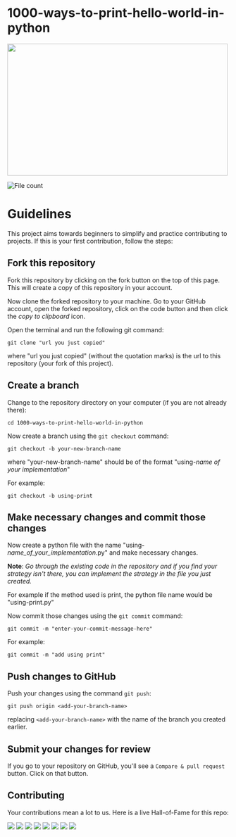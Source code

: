 # 1000-ways-to-print-hello-world-in-python
<img src="https://user-images.githubusercontent.com/63253596/104130147-d0b72380-5334-11eb-881b-52971dfb671a.png" width="500" height="300">

![File count](https://tokei.rs/b1/github/Goku-kun/1000-ways-to-print-hello-world-in-python?category=files)


# Guidelines

This project aims towards beginners to simplify and practice contributing to projects. If this is your first contribution, follow the steps:

## Fork this repository

Fork this repository by clicking on the fork button on the top of this page.
This will create a copy of this repository in your account.

Now clone the forked repository to your machine. Go to your GitHub account, open the forked repository, click on the code button and then click the _copy to clipboard_ icon.

Open the terminal and run the following git command:

```
git clone "url you just copied"
```

where "url you just copied" (without the quotation marks) is the url to this repository (your fork of this project).

## Create a branch

Change to the repository directory on your computer (if you are not already there):

```
cd 1000-ways-to-print-hello-world-in-python
```

Now create a branch using the `git checkout` command:

```
git checkout -b your-new-branch-name
```

where "your-new-branch-name" should be of the format "using-_name of your implementation_"

For example:

```
git checkout -b using-print
```
## Make necessary changes and commit those changes

Now create a python file with the name "using-_name_of_your_implementation_.py" and make necessary changes.

__Note__: _Go through the existing code in the repository and if you find your strategy isn't there, you can implement the strategy in the file you just created._

For example if the method used is print, the python file name would be "using-print.py"

Now commit those changes using the `git commit` command:

```
git commit -m "enter-your-commit-message-here"
```

For example:

```
git commit -m "add using print"
```

## Push changes to GitHub

Push your changes using the command `git push`:

```
git push origin <add-your-branch-name>
```

replacing `<add-your-branch-name>` with the name of the branch you created earlier.

## Submit your changes for review

If you go to your repository on GitHub, you'll see a `Compare & pull request` button. Click on that button.






## Contributing

Your contributions mean a lot to us. Here is a live Hall-of-Fame for this repo:

[![](https://sourcerer.io/fame/Goku-kun/Goku-kun/1000-ways-to-print-hello-world-in-python/images/0)](https://sourcerer.io/fame/Goku-kun/Goku-kun/1000-ways-to-print-hello-world-in-python/links/0)
[![](https://sourcerer.io/fame/Goku-kun/Goku-kun/1000-ways-to-print-hello-world-in-python/images/1)](https://sourcerer.io/fame/Goku-kun/Goku-kun/1000-ways-to-print-hello-world-in-python/links/1)
[![](https://sourcerer.io/fame/Goku-kun/Goku-kun/1000-ways-to-print-hello-world-in-python/images/2)](https://sourcerer.io/fame/Goku-kun/Goku-kun/1000-ways-to-print-hello-world-in-python/links/2)
[![](https://sourcerer.io/fame/Goku-kun/Goku-kun/1000-ways-to-print-hello-world-in-python/images/3)](https://sourcerer.io/fame/Goku-kun/Goku-kun/1000-ways-to-print-hello-world-in-python/links/3)
[![](https://sourcerer.io/fame/Goku-kun/Goku-kun/1000-ways-to-print-hello-world-in-python/images/4)](https://sourcerer.io/fame/Goku-kun/Goku-kun/1000-ways-to-print-hello-world-in-python/links/4)
[![](https://sourcerer.io/fame/Goku-kun/Goku-kun/1000-ways-to-print-hello-world-in-python/images/5)](https://sourcerer.io/fame/Goku-kun/Goku-kun/1000-ways-to-print-hello-world-in-python/links/5)
[![](https://sourcerer.io/fame/Goku-kun/Goku-kun/1000-ways-to-print-hello-world-in-python/images/6)](https://sourcerer.io/fame/Goku-kun/Goku-kun/1000-ways-to-print-hello-world-in-python/links/6)
[![](https://sourcerer.io/fame/Goku-kun/Goku-kun/1000-ways-to-print-hello-world-in-python/images/7)](https://sourcerer.io/fame/Goku-kun/Goku-kun/1000-ways-to-print-hello-world-in-python/links/7)

